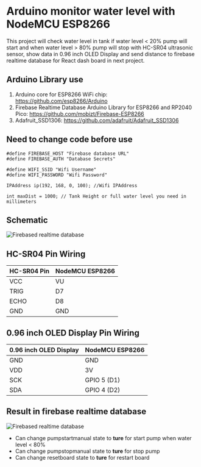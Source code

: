 # Arduino monitor water level with NodeMCU ESP8266

This project will check water level in tank if water level < 20% pump will start and when water level > 80% pump will stop with HC-SR04 ultrasonic sensor, show data in 0.96 inch OLED Display and send distance to firebase realtime database for React dash board in next project.

## Arduino Library use
1. Arduino core for ESP8266 WiFi chip: https://github.com/esp8266/Arduino
2. Firebase Realtime Database Arduino Library for ESP8266 and RP2040 Pico: https://github.com/mobizt/Firebase-ESP8266
3. Adafruit_SSD1306: https://github.com/adafruit/Adafruit_SSD1306

## Need to change code before use
```
#define FIREBASE_HOST "Firebase database URL"
#define FIREBASE_AUTH "Database Secrets"
```
```
#define WIFI_SSID "Wifi Username"
#define WIFI_PASSWORD "Wifi Password"
```
```
IPAddress ip(192, 168, 0, 100); //Wifi IPAddress
```
```
int maxDist = 1000; // Tank Height or full water level you need in millimeters
```

## Schematic
<img alt="Firebased realtime database" src="https://i.ibb.co/xqggfKV/Schematicwith-Line.png">

## HC-SR04 Pin Wiring
| HC-SR04 Pin  | NodeMCU ESP8266 |
| ------------ | --------------- |
| VCC  | VU  |
| TRIG  | D7  |
| ECHO  | D8  |
| GND  | GND  |

## 0.96 inch OLED Display Pin Wiring
| 0.96 inch OLED Display  | NodeMCU ESP8266 |
| ----------------------- | --------------- |
| GND  | GND  |
| VDD  | 3V  |
| SCK  | GPIO 5 (D1) |
| SDA  | GPIO 4 (D2) |

## Result in firebase realtime database
<img alt="Firebased realtime database" src="https://i.ibb.co/mTXLQSX/Screenshot-2023-03-25-174941.png">

+ Can change pumpstartmanual state to **ture** for start pump when water level < 80%
+ Can change pumpstopmanual state to **ture** for stop pump
+ Can change resetboard state to **ture** for restart board
